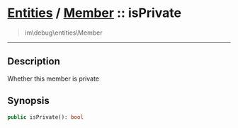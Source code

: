 # [Entities](entities.md) / [Member](entities-Member.md) :: isPrivate
 > im\debug\entities\Member
____

## Description
Whether this member is private

## Synopsis
```php
public isPrivate(): bool
```
